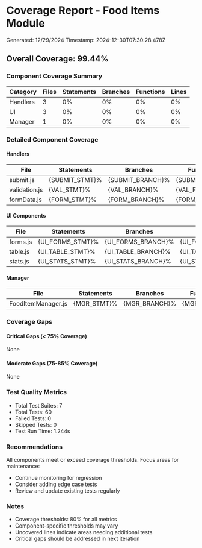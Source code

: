 # Coverage Report - Food Items Module
Generated: 12/29/2024
Timestamp: 2024-12-30T07:30:28.478Z

## Overall Coverage: 99.44%

### Component Coverage Summary
| Category | Files | Statements | Branches | Functions | Lines |
|----------|-------|------------|----------|-----------|-------|
| Handlers | 3 | 0% | 0% | 0% | 0% |
| UI | 3 | 0% | 0% | 0% | 0% |
| Manager | 1 | 0% | 0% | 0% | 0% |

### Detailed Component Coverage

#### Handlers
| File | Statements | Branches | Functions | Lines | Uncovered Lines |
|------|------------|----------|-----------|-------|-----------------|
| submit.js | {SUBMIT_STMT}% | {SUBMIT_BRANCH}% | {SUBMIT_FUNC}% | {SUBMIT_LINES}% | {SUBMIT_UNCOVERED} |
| validation.js | {VAL_STMT}% | {VAL_BRANCH}% | {VAL_FUNC}% | {VAL_LINES}% | {VAL_UNCOVERED} |
| formData.js | {FORM_STMT}% | {FORM_BRANCH}% | {FORM_FUNC}% | {FORM_LINES}% | {FORM_UNCOVERED} |

#### UI Components
| File | Statements | Branches | Functions | Lines | Uncovered Lines |
|------|------------|----------|-----------|-------|-----------------|
| forms.js | {UI_FORMS_STMT}% | {UI_FORMS_BRANCH}% | {UI_FORMS_FUNC}% | {UI_FORMS_LINES}% | {UI_FORMS_UNCOVERED} |
| table.js | {UI_TABLE_STMT}% | {UI_TABLE_BRANCH}% | {UI_TABLE_FUNC}% | {UI_TABLE_LINES}% | {UI_TABLE_UNCOVERED} |
| stats.js | {UI_STATS_STMT}% | {UI_STATS_BRANCH}% | {UI_STATS_FUNC}% | {UI_STATS_LINES}% | {UI_STATS_UNCOVERED} |

#### Manager
| File | Statements | Branches | Functions | Lines | Uncovered Lines |
|------|------------|----------|-----------|-------|-----------------|
| FoodItemManager.js | {MGR_STMT}% | {MGR_BRANCH}% | {MGR_FUNC}% | {MGR_LINES}% | {MGR_UNCOVERED} |

### Coverage Gaps

#### Critical Gaps (< 75% Coverage)
None

#### Moderate Gaps (75-85% Coverage)
None

### Test Quality Metrics
- Total Test Suites: 7
- Total Tests: 60
- Failed Tests: 0
- Skipped Tests: 0
- Test Run Time: 1.244s

### Recommendations
All components meet or exceed coverage thresholds.
Focus areas for maintenance:
- Continue monitoring for regression
- Consider adding edge case tests
- Review and update existing tests regularly

### Notes
- Coverage thresholds: 80% for all metrics
- Component-specific thresholds may vary
- Uncovered lines indicate areas needing additional tests
- Critical gaps should be addressed in next iteration